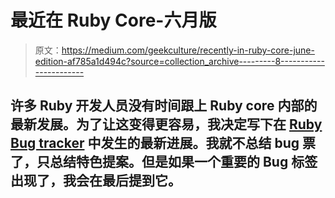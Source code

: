 # 最近在 Ruby Core-六月版

> 原文：<https://medium.com/geekculture/recently-in-ruby-core-june-edition-af785a1d494c?source=collection_archive---------8----------------------->

## 许多 Ruby 开发人员没有时间跟上 Ruby core 内部的最新发展。为了让这变得更容易，我决定写下在 [Ruby Bug tracker](https://bugs.ruby-lang.org/) 中发生的最新进展。我就不总结 bug 票了，只总结特色提案。但是如果一个重要的 Bug 标签出现了，我会在最后提到它。